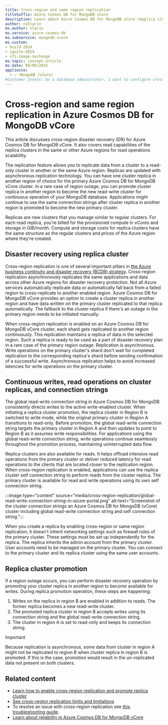 ```yaml
---
title: Cross-region and same region replication
titleSuffix: Azure Cosmos DB for MongoDB vCore
description: Learn about Azure Cosmos DB for MongoDB vCore repplica clusters for cross-region disaster recovery (DR) and read scalability.
author: niklarin
ms.author: nlarin
ms.service: azure-cosmos-db
ms.subservice: mongodb-vcore
ms.custom:
- build-2024
- ignite-2024
- sfi-image-nochange
ms.topic: concept-article
ms.date: 09/09/2025
appliesto:
  - ✅ MongoDB (vCore)
#Customer Intent: As a database adminstrator, I want to configure cross-region replication, so that I can have disaster recovery plans in the event of a regional outage.
---
```


# Cross-region and same region replication in Azure Cosmos DB for MongoDB vCore

This article discusses cross-region disaster recovery (DR) for Azure Cosmos DB for MongoDB vCore. It also covers read capabilities of the replica clusters in the same or other Azure regions for read operations scalability.

The replication feature allows you to replicate data from a cluster to a read-only cluster in another or the same Azure region. Replicas are updated with asynchronous replication technology. You can have one cluster replica in another region of choice for the primary Azure Cosmos DB for MongoDB vCore cluster. In a rare case of region outage, you can promote cluster replica in another region to become the new read-write cluster for continuous operation of your MongoDB database. Applications might continue to use the same connection strings after cluster replica in another region is promoted to become the new primary cluster.

Replicas are new clusters that you manage similar to regular clusters. For each read replica, you're billed for the provisioned compute in vCores and storage in GiB/month. Compute and storage costs for replica clusters have the same structure as the regular clusters and prices of the Azure region where they're created.

## Disaster recovery using replica cluster

Cross-region replication is one of several important pillars in [the Azure business continuity and disaster recovery (BCDR) strategy](/azure/reliability/business-continuity-management-program). Cross-region replication asynchronously replicates the same applications and data across other Azure regions for disaster recovery protection. Not all Azure services automatically replicate data or automatically fall back from a failed region to cross-replicate to another enabled region. Azure Cosmos DB for MongoDB vCore provides an option to create a cluster replica in another region and have data written on the primary cluster replicated to that replica automatically. The fallback to the cluster replica if there's an outage in the primary region needs to be initiated manually.

When cross-region replication is enabled on an Azure Cosmos DB for MongoDB vCore cluster, each shard gets replicated to another region continuously. This replication maintains a replica of data in the selected region. Such a replica is ready to be used as a part of disaster recovery plan in a rare case of the primary region outage. Replication is asynchronous. Write operations on the primary cluster's shard don't wait for completed replication to the corresponding replica's shard before sending confirmation of a successful write. Asynchronous replication helps to avoid increased latencies for write operations on the primary cluster.  

## Continuous writes, read operations on cluster replicas, and connection strings

The global read-write connection string in Azure Cosmos DB for MongoDB consistently directs writes to the active write-enabled cluster. When initiating a replica cluster promotion, the replica cluster in Region B is switched to write mode, while the original primary cluster in Region A transitions to read-only. Before promotion, the global read-write connection string targets the primary cluster in Region A and then updates to point to Region B as it assumes write responsibilities. For applications using the global read-write connection string, write operations continue seamlessly throughout the promotion process, maintaining uninterrupted data flow.

Replica clusters are also available for reads. It helps offload intensive read operations from the primary cluster or deliver reduced latency for read operations to the clients that are located closer to the replication region. When cross-region replication is enabled, applications can use the replica cluster self connection string to perform reads from the cluster replica. The primary cluster is available for read and write operations using its own self connection string. 

:::image type="content" source="media/cross-region-replication/global-read-write-connection-string-in-azure-portal.png" alt-text="Screenshot of the cluster connection strings an Azure Cosmos DB for MongoDB (vCore) cluster including global read-write connection string and self connection string.":::

When you create a replica by enabling cross-region or same region replication, it doesn't inherit networking settings such as firewall rules of the primary cluster. These settings must be set up independently for the replica. The replica inherits the admin account from the primary cluster. User accounts need to be managed on the primary cluster. You can connect to the primary cluster and its replica cluster using the same user accounts.

## Replica cluster promotion

If a region outage occurs, you can perform disaster recovery operation by promoting your cluster replica in another region to become available for writes. During replica promotion operation, these steps are happening:

1. Writes on the replica in region B are enabled in addition to reads. The former replica becomes a new read-write cluster.
1. The promoted replica cluster in region B accepts writes using its connection string and the global read-write connection string.
1. The cluster in region A is set to read-only and keeps its connection string.

> [!IMPORTANT]
> Because replication is asynchronous, some data from cluster in region A might not be replicated to region B when cluster replica in region B is promoted. If this is the case, promotion would result in the un-replicated data not present on both clusters.

## Related content

- [Learn how to enable cross-region replication and promote replica cluster](./how-to-cluster-replica.md)
- [See cross-region replication limits and limitations](./limits.md#cross-region-replication)
- To resolve an issue with cross-region replication see [this troubleshooting guide](./troubleshoot-replication.md).
- [Learn about reliability in Azure Cosmos DB for MongoDB vCore](/azure/reliability/reliability-cosmos-mongodb)
